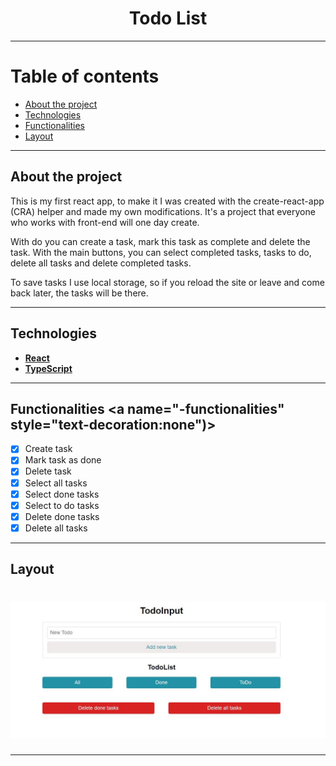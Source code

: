 <h1 align="center"> Todo List </h1>

---
  
Table of contents 
=================
<!--ts-->
  * [About the project](#-about-project)
  * [Technologies](#-technologies)
  * [Functionalities](#-functionalities)
  * [Layout](#-layout)
<!--te-->

---

## About the project <a name="-about-project" style="text-decoration:none"></a> 

This is my first react app, to make it I was created with the create-react-app (CRA) helper and made my own modifications. It's a project that everyone who works with front-end will one day create. 

With do you can create a task, mark this task as complete and delete the task. With the main buttons, you can select completed tasks, tasks to do, delete all tasks and delete completed tasks.

To save tasks I use local storage, so if you reload the site or leave and come back later, the tasks will be there. 

---

## Technologies <a name="-technologies" style="text-decoration:none"></a>

- **[React](https://en.reactjs.org/)**
- **[TypeScript](https://www.typescriptlang.org/)**

---

## Functionalities <a name="-functionalities" style="text-decoration:none")></a>

- [x] Create task 
- [x] Mark task as done
- [x] Delete task 
- [x] Select all tasks 
- [x] Select done tasks
- [x] Select to do tasks 
- [x] Delete done tasks
- [x] Delete all tasks   

---

## Layout <a name="-layout" style="text-decoration:none"></a>

<h1 align="center">
  <a src="https://todolistbysamir.netlify.app/">
  <img src="https://github.com/samircunha/todo-list/blob/main/front.JPG" >
  </a>
</h1>
  
---
